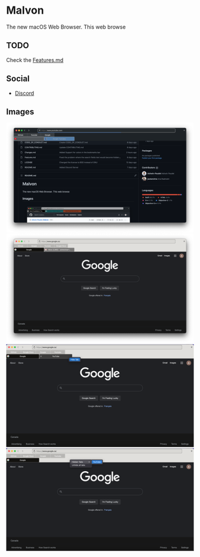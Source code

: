 #  Malvon

The new macOS Web Browser. This web browse

## TODO
Check the [Features.md](Features.md)

## Social
- [Discord](https://discord.gg/HsjjJzeJeM)

## Images

![Image1](Docs/Resources/Image1.png?)
![Image2](Docs/Resources/Image2.png?)
![Image3](Docs/Resources/Image3.png?)
![Image4](Docs/Resources/Image4.png?)


